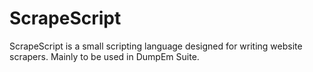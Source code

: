 # ScrapeScript
ScrapeScript is a small scripting language designed for writing website scrapers. Mainly to be used in DumpEm Suite.
